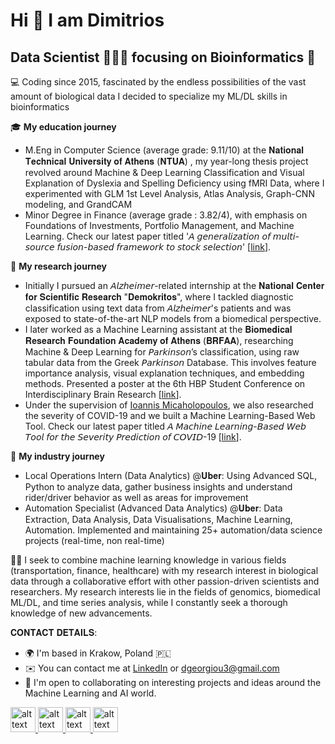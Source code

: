 # Hi 👋 I am Dimitrios
## Data Scientist 👨🏽‍💻 focusing on Bioinformatics 🧬

💻 Coding since 2015, fascinated by the endless possibilities of the vast amount of biological data I decided to specialize my ML/DL skills in bioinformatics

🎓 **My education journey**
* M.Eng in Computer Science (average grade: 9.11/10) at the 𝐍𝐚𝐭𝐢𝐨𝐧𝐚𝐥 𝐓𝐞𝐜𝐡𝐧𝐢𝐜𝐚𝐥 𝐔𝐧𝐢𝐯𝐞𝐫𝐬𝐢𝐭𝐲 𝐨𝐟 𝐀𝐭𝐡𝐞𝐧𝐬 (𝐍𝐓𝐔𝐀) , my year-long thesis project revolved around Machine & Deep Learning Classification and Visual Explanation of Dyslexia and Spelling Deficiency using fMRI Data, where I experimented with GLM 1st Level Analysis, Atlas Analysis, Graph-CNN modeling, and GrandCAM
* Minor Degree in Finance (average grade : 3.82/4), with emphasis on Foundations of Investments, Portfolio Management, and Machine Learning. Check our latest paper titled '𝘈 𝘨𝘦𝘯𝘦𝘳𝘢𝘭𝘪𝘻𝘢𝘵𝘪𝘰𝘯 𝘰𝘧 𝘮𝘶𝘭𝘵𝘪-𝘴𝘰𝘶𝘳𝘤𝘦 𝘧𝘶𝘴𝘪𝘰𝘯-𝘣𝘢𝘴𝘦𝘥 𝘧𝘳𝘢𝘮𝘦𝘸𝘰𝘳𝘬 𝘵𝘰 𝘴𝘵𝘰𝘤𝘬 𝘴𝘦𝘭𝘦𝘤𝘵𝘪𝘰𝘯' [[link](https://www.sciencedirect.com/science/article/pii/S1566253523003342)].


🔬 **My research journey**
* Initially I pursued an 𝘈𝘭𝘻𝘩𝘦𝘪𝘮𝘦𝘳-related internship at the 𝐍𝐚𝐭𝐢𝐨𝐧𝐚𝐥 𝐂𝐞𝐧𝐭𝐞𝐫 𝐟𝐨𝐫 𝐒𝐜𝐢𝐞𝐧𝐭𝐢𝐟𝐢𝐜 𝐑𝐞𝐬𝐞𝐚𝐫𝐜𝐡 "𝐃𝐞𝐦𝐨𝐤𝐫𝐢𝐭𝐨𝐬", where I tackled diagnostic classification using text data from 𝘈𝘭𝘻𝘩𝘦𝘪𝘮𝘦𝘳's patients and was exposed to state-of-the-art NLP models from a biomedical perspective.
* I later worked as a Machine Learning assistant at the 𝐁𝐢𝐨𝐦𝐞𝐝𝐢𝐜𝐚𝐥 𝐑𝐞𝐬𝐞𝐚𝐫𝐜𝐡 𝐅𝐨𝐮𝐧𝐝𝐚𝐭𝐢𝐨𝐧 𝐀𝐜𝐚𝐝𝐞𝐦𝐲 𝐨𝐟 𝐀𝐭𝐡𝐞𝐧𝐬 (𝐁𝐑𝐅𝐀𝐀), researching Machine & Deep Learning for 𝘗𝘢𝘳𝘬𝘪𝘯𝘴𝘰𝘯’s classification, using raw tabular data from the Greek 𝘗𝘢𝘳𝘬𝘪𝘯𝘴𝘰𝘯 Database. This involves feature importance analysis, visual explanation techniques, and embedding methods. Presented a poster at the 6th HBP Student Conference on Interdisciplinary Brain Research [[link](https://www.linkedin.com/in/dimitrios-georgiou/overlay/1635484219509/single-media-viewer/?profileId=ACoAAB9iLVIBxYpeomo-Y21fFLHo-YyxI_Rj_vk)].
* Under the supervision of [Ioannis Micaholopoulos](https://github.com/imichalop), we also researched the severity of COVID-19 and we built a Machine Learning-Based Web Tool. Check our latest paper titled 𝘈 𝘔𝘢𝘤𝘩𝘪𝘯𝘦 𝘓𝘦𝘢𝘳𝘯𝘪𝘯𝘨-𝘉𝘢𝘴𝘦𝘥 𝘞𝘦𝘣 𝘛𝘰𝘰𝘭 𝘧𝘰𝘳 𝘵𝘩𝘦 𝘚𝘦𝘷𝘦𝘳𝘪𝘵𝘺 𝘗𝘳𝘦𝘥𝘪𝘤𝘵𝘪𝘰𝘯 𝘰𝘧 𝘊𝘖𝘝𝘐𝘋-19 [[link](https://www.mdpi.com/2673-6284/13/3/22)].

💼 **My industry journey**
* Local Operations Intern (Data Analytics) @𝐔𝐛𝐞𝐫: Using Advanced SQL, Python to analyze data, gather business insights and understand
rider/driver behavior as well as areas for improvement
* Automation Specialist (Advanced Data Analytics) @𝐔𝐛𝐞𝐫: Data Extraction, Data Analysis, Data Visualisations, Machine Learning, Automation. Implemented and maintaining 25+ automation/data science projects (real-time, non real-time)

👨‍🏫 I seek to combine machine learning knowledge in various fields (transportation, finance, healthcare) with my research interest in biological data through a collaborative effort with other passion-driven scientists and researchers. My research interests lie in the fields of genomics, biomedical ML/DL, and time series analysis, while I constantly seek a thorough knowledge of new advancements.


𝐂𝐎𝐍𝐓𝐀𝐂𝐓 𝐃𝐄𝐓𝐀𝐈𝐋𝐒:
* 🌍  I'm based in Krakow, Poland 🇵🇱
* ✉️  You can contact me at [LinkedIn](https://www.linkedin.com/in/dimitrios-georgiou/) or dgeorgiou3@gmail.com
* 🤝  I'm open to collaborating on interesting projects and ideas around the Machine Learning and AI world.




<a href="https://scholar.google.com/citations?user=whiGlXQAAAAJ&hl=en">
  <img src="https://camo.githubusercontent.com/a9bd8ae47f772d70c1534bd954ec6503de13829e9c884d19f493f0c38d15cb3f/68747470733a2f2f6564656e742e6769746875622e696f2f537570657254696e7949636f6e732f696d616765732f7376672f676f6f676c655f7363686f6c61722e737667" alt="alt text" width="40"/>
</a>

<a href="https://www.linkedin.com/in/dimitrios-georgiou/">
  <img src="https://camo.githubusercontent.com/6eeeae9698286e45eda5d2973026a896fd42fa7f4271bf31aa74e9557e82181a/68747470733a2f2f6564656e742e6769746875622e696f2f537570657254696e7949636f6e732f696d616765732f7376672f6c696e6b6564696e2e737667" alt="alt text" width="40"/>
</a>

<a href="https://x.com/jimmyg1997">
  <img src="https://camo.githubusercontent.com/631afab3a04fca0d3dc2c545a3db90692281f20e9eb6c1957cb83fa0c27dbb5d/68747470733a2f2f6564656e742e6769746875622e696f2f537570657254696e7949636f6e732f696d616765732f706e672f747769747465722e706e67" alt="alt text" width="40"/>
</a>



<a href="https://github.com/jimmyg1997">
  <img src="https://camo.githubusercontent.com/6859b81bad9211632c09ba0ba5aff3ce23d87f38bd199a05cfdd67b70d8ef58e/68747470733a2f2f6564656e742e6769746875622e696f2f537570657254696e7949636f6e732f696d616765732f7376672f6769746875622e737667" alt="alt text" width="40"/>
</a>







